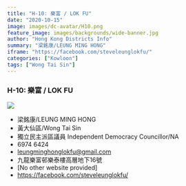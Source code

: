 ```yaml
---
title: "H-10: 樂富 / LOK FU"
date: "2020-10-15"
image: images/dc-avatar/H10.png
feature_image: images/backgrounds/wide-banner.jpg
author: "Hong Kong Districts Info"
summary: "梁銘康/LEUNG MING HONG"
iframe: "https://facebook.com/steveleunglokfu/"
categories: ["Kowloon"]
tags: ["Wong Tai Sin"]
---
```


### H-10: 樂富 / LOK FU  
![](/images/dc-avatar/H10.png)  

 - 梁銘康/LEUNG MING HONG  
 - 黃大仙區/Wong Tai Sin  
 - 獨立民主派區議員 Independent Democracy Councillor/NA  
 - 6974 6424  
 - leungminghonglokfu@gmail.com  
 - 九龍樂富邨樂泰樓高層地下16號  
 - [No other website provided]  
 - https://facebook.com/steveleunglokfu/
